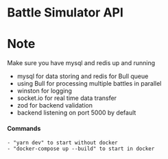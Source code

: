 # Battle Simulator API

# Note

Make sure you have mysql and redis up and running

- mysql for data storing and redis for Bull queue
- using Bull for processing multiple battles in parallel
- winston for logging
- socket.io for real time data transfer
- zod for backend validation
- backend listening on port 5000 by default

#### Commands

```
- "yarn dev" to start without docker 
- "docker-compose up --build" to start in docker
```
